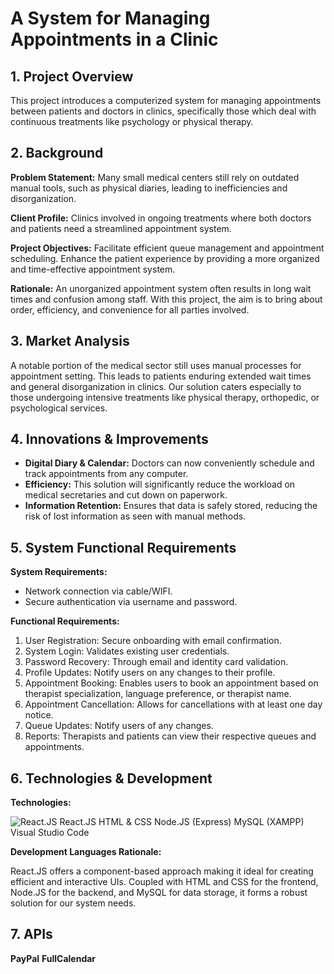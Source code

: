 <h1>A System for Managing Appointments in a Clinic</h1>

<h2>1. Project Overview</h2>
<p>This project introduces a computerized system for managing appointments between patients and doctors in clinics, specifically those which deal with continuous treatments like psychology or physical therapy.</p>

<h2>2. Background</h2>
<p><strong>Problem Statement:</strong> Many small medical centers still rely on outdated manual tools, such as physical diaries, leading to inefficiencies and disorganization.</p>
<p><strong>Client Profile:</strong> Clinics involved in ongoing treatments where both doctors and patients need a streamlined appointment system.</p>
<p><strong>Project Objectives:</strong> Facilitate efficient queue management and appointment scheduling. Enhance the patient experience by providing a more organized and time-effective appointment system.</p>
<p><strong>Rationale:</strong> An unorganized appointment system often results in long wait times and confusion among staff. With this project, the aim is to bring about order, efficiency, and convenience for all parties involved.</p>

<h2>3. Market Analysis</h2>
<p>A notable portion of the medical sector still uses manual processes for appointment setting. This leads to patients enduring extended wait times and general disorganization in clinics. Our solution caters especially to those undergoing intensive treatments like physical therapy, orthopedic, or psychological services.</p>

<h2>4. Innovations & Improvements</h2>
<ul>
    <li><strong>Digital Diary & Calendar:</strong> Doctors can now conveniently schedule and track appointments from any computer.</li>
    <li><strong>Efficiency:</strong> This solution will significantly reduce the workload on medical secretaries and cut down on paperwork.</li>
    <li><strong>Information Retention:</strong> Ensures that data is safely stored, reducing the risk of lost information as seen with manual methods.</li>
</ul>

<h2>5. System Functional Requirements</h2>
<p><strong>System Requirements:</strong></p>
<ul>
    <li>Network connection via cable/WIFI.</li>
    <li>Secure authentication via username and password.</li>
</ul>
<p><strong>Functional Requirements:</strong></p>
<ol>
    <li>User Registration: Secure onboarding with email confirmation.</li>
    <li>System Login: Validates existing user credentials.</li>
    <li>Password Recovery: Through email and identity card validation.</li>
    <li>Profile Updates: Notify users on any changes to their profile.</li>
    <li>Appointment Booking: Enables users to book an appointment based on therapist specialization, language preference, or therapist name.</li>
    <li>Appointment Cancellation: Allows for cancellations with at least one day notice.</li>
    <li>Queue Updates: Notify users of any changes.</li>
    <li>Reports: Therapists and patients can view their respective queues and appointments.</li>
</ol>

<h2>6. Technologies & Development</h2>
<p><strong>Technologies:</strong></p>
<div class="tech-list">
    <div class="tech-item">
        <img src="URL_FOR_REACT_LOGO" alt="React.JS">
        <span>React.JS</span>
        <span>HTML & CSS</span>
        <span>Node.JS (Express)</span>
        <span>MySQL (XAMPP)</span>
        <span>Visual Studio Code</span>
    </div>
</div>
<p><strong>Development Languages Rationale:</strong></p>
<p>React.JS offers a component-based approach making it ideal for creating efficient and interactive UIs. Coupled with HTML and CSS for the frontend, Node.JS for the backend, and MySQL for data storage, it forms a robust solution for our system needs.</p>
<h2>7. APIs</h2>
<strong>PayPal</strong>
<strong>FullCalendar</strong>
